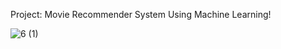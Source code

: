 Project: Movie Recommender System Using Machine Learning!

![6 (1)](https://github.com/user-attachments/assets/3b45a973-6698-463f-97d7-f78b08aab0b9)

